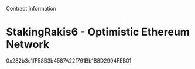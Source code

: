 Contract Information
# StakingRakis6 - Optimistic Ethereum Network
0x282b3c1fF58B3b4587A22f761Bb1B8D2994FEB01
